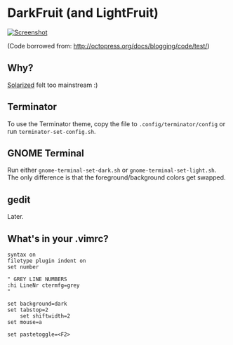 DarkFruit (and LightFruit)
=========
[![Screenshot](http://i.imgur.com/JI0dp.png)](http://i.imgur.com/JI0dp.png)

(Code borrowed from: http://octopress.org/docs/blogging/code/test/)

Why?
----
[Solarized](http://ethanschoonover.com/solarized) felt too mainstream :)

Terminator
----------
To use the Terminator theme, copy the file to `.config/terminator/config` or run `terminator-set-config.sh`.

GNOME Terminal
--------------
Run either `gnome-terminal-set-dark.sh` or `gnome-terminal-set-light.sh`. The only difference is that the foreground/background colors get swapped.

gedit
-----
Later.

What's in your .vimrc?
--------------------
    syntax on
    filetype plugin indent on
    set number
    
    " GREY LINE NUMBERS
    :hi LineNr ctermfg=grey
    "
    
    set background=dark
    set tabstop=2
		set shiftwidth=2
    set mouse=a
    
    set pastetoggle=<F2>
